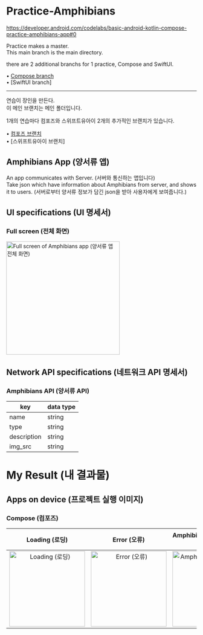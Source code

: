 # Practice-Amphibians
https://developer.android.com/codelabs/basic-android-kotlin-compose-practice-amphibians-app#0

Practice makes a master.   
This main branch is the main directory.   

there are 2 additional branchs for 1 practice, Compose and SwiftUI.   
   
• [Compose branch](https://github.com/Jaehwa-Noh/Practice-Amphibians/tree/compose-amphibians-app)   
• [SwiftUI branch]   


---

연습이 장인을 만든다.   
이 메인 브랜치는 메인 폴더입니다.

1개의 연습마다 컴포즈와 스위프트유아이 2개의 추가적인 브랜치가 있습니다.   
   
• [컴포즈 브랜치](https://github.com/Jaehwa-Noh/Practice-Amphibians/tree/compose-amphibians-app)   
• [스위프트유아이 브랜치]   


## Amphibians App (양서류 앱)
An app communicates with Server. (서버와 통신하는 앱입니다)   
Take json which have information about Amphibians from server, and shows it to users. (서버로부터 양서류 정보가 담긴 json을 받아 사용자에게 보여줍니다.)

## UI specifications (UI 명세서)
### Full screen (전체 화면)
<img width="300" alt="Full screen of Amphibians app (양서류 앱 전체 화면)" src="https://github.com/Jaehwa-Noh/Practice-Amphibians/assets/48680511/1aad0435-417b-43ae-bad2-24ee9e092fae">

## Network API specifications (네트워크 API 명세서)
### Amphibians API (양서류 API)
|key|data type|
|---|---------|
|name|string|
|type|string|
|description|string|
|img_src|string|

# My Result (내 결과물)
## Apps on device (프로젝트 실행 이미지)
### Compose (컴포즈)
| Loading (로딩) | Error (오류) | Amphibians List (양서류 목록) | Load Image (이미지 불러오기) |
| :-----------: | :----------: | :-------------------------: | :-------------------------: |
| <img width="200" alt="Loading (로딩)" src="https://github.com/Jaehwa-Noh/Practice-Amphibians/assets/48680511/dd69f81a-2a48-4212-a950-2236bb34dd4b"> | <img width="200" alt="Error (오류)" src="https://github.com/Jaehwa-Noh/Practice-Amphibians/assets/48680511/b26cc77b-ad9e-456a-80b0-3e0cd42880df"> | <img width="200" alt="Amphibians List (양서류 목록)" src="https://github.com/Jaehwa-Noh/Practice-Amphibians/assets/48680511/34093b4e-c107-4ef5-b3c3-4497a994bcff"> | <img width="200" alt="Load Image (이미지 불러오기)" src="https://github.com/Jaehwa-Noh/Practice-Amphibians/assets/48680511/f5ab12f0-6a00-43dc-9fc2-b0e6c767a958"> |
